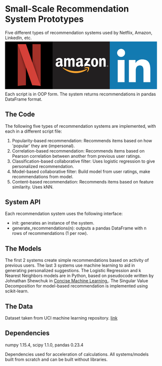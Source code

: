 # Small-Scale Recommendation System Prototypes
Five different types of recommendation systems used by Netflix, Amazon, LinkedIn, etc.
![Netflix, Amazon, LinkedIn](misc/cover.png "Companies")
Each script is in OOP form. The system returns recommendations in pandas DataFrame format.

## The Code
The following five types of recommendation systems are implemented, with each in a different script file:
1. Popularity-based recommendation: Recommends items based on how 'popular' they are (impersonal).
2. Correlation-based recommendation: Recommends items based on Pearson correlation between another from previous user ratings.
3. Classification-based collaborative filter: Uses logistic regression to give personalized recommendation.
4. Model-based collaborative filter: Build model from user ratings, make recommendations from model.
5. Content-based recommendation: Recommends items based on feature similarity. Uses kNN.

## System API
Each recommendation system uses the following interface:
* init: generates an instance of the system.
* generate_recommendations(n): outputs a pandas DataFrame with n rows of recommendations (1 per row).

## The Models
The first 2 systems create simple recommendations based on activity of previous users.
The last 3 systems use machine learning to aid in generating personalized suggestions. The Logistic Regression and k Nearest Neighbors models are in Python, based on pseudocode written by Johnathan Shewchuk in [Concise Machine Learning.](https://people.eecs.berkeley.edu/~jrs/papers/machlearn.pdf). The Singular Value Decomposition for model-based recommendation is implemented using scikit-learn.

## The Data
Dataset taken from UCI machine learning repository. [link](https://archive.ics.uci.edu/ml/datasets/Restaurant+%26+consumer+data)

## Dependencies
numpy 1.15.4, scipy 1.1.0, pandas 0.23.4

Dependencies used for acceleration of calculations. All systems/models built from scratch and can be built without libraries.
